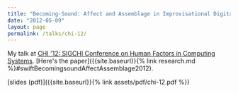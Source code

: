 ```yaml
---
title: "Becoming-Sound: Affect and Assemblage in Improvisational Digital Music Making"
date: "2012-05-09"
layout: page
permalink: /talks/chi-12/
---
```


My talk at [CHI '12: SIGCHI Conference on Human Factors in Computing
Systems](http://chi2012.acm.org). [Here's the paper]({{site.baseurl}}{% link
research.md %}#swiftBecomingsoundAffectAssemblage2012).

[slides (pdf)]({{site.baseurl}}{% link assets/pdf/chi-12.pdf %})
